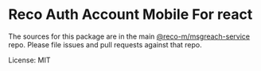 Reco Auth Account Mobile For react
=======

The sources for this package are in the main [@reco-m/msgreach-service](http://192.168.1.247/summary/framework%2FRECO8.Mobile.git) repo. Please file issues and pull requests against that repo.

License: MIT
